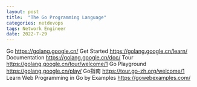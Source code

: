 ```yaml
---
layout: post
title:  "The Go Programming Language"
categories: netdevops
tags: Network Engineer
date: 2022-7-29
---
```


Go
https://golang.google.cn/
Get Started
https://golang.google.cn/learn/
Documentation
https://golang.google.cn/doc/
Tour
https://golang.google.cn/tour/welcome/1
Go Playground
https://golang.google.cn/play/
Go指南
https://tour.go-zh.org/welcome/1
Learn Web Programming in Go by Examples
https://gowebexamples.com/
